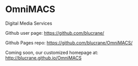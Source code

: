OmniMACS
========

Digital Media Services

Github user page: https://github.com/blucrane/

Github Pages repo: https://github.com/blucrane/OmniMACS/

Coming soon, our customized homepage at: http://blucrane.github.io/OmniMACS
